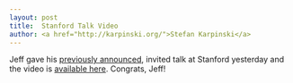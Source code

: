 ```yaml
---
layout: post
title:  Stanford Talk Video
author: <a href="http://karpinski.org/">Stefan Karpinski</a>
---
```


Jeff gave his [previously announced](https://julialang.org/blog/2012/02/talk-announcement), invited talk at Stanford yesterday and the video is [available here](http://ee380.stanford.edu/cgi-bin/videologger.php?target=120229-ee380-300.asx).
Congrats, Jeff!
